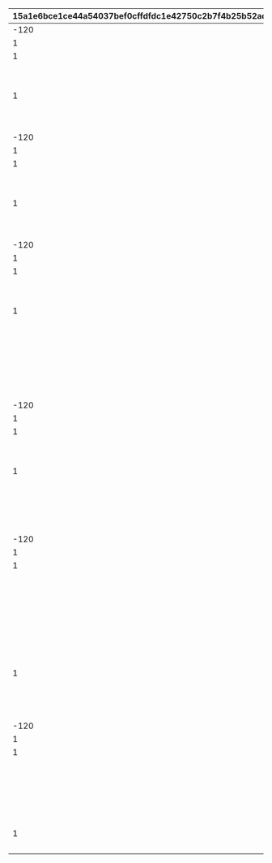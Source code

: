 |15a1e6bce1ce44a54037bef0cffdfdc1e42750c2b7f4b25b52ad2375954d59ad|9065d8b6ec921550030cdc9e7a72b14aaf64a937e9487ab35f152825952de8b1|71faa79515374d4223f57f4999c5e29077af9a0042ba20c77cfecc598a1a804e|07a1d74493df97806266908abff0f2f5ef009d67c132d2d3e53412061f3dc142|6d8451f470388b4b5824acca7dfc1061226a17e2fd062916e663235568c07c05|acf6e1191813720cc3eff7076c2fcf6bc57146af5d7494424c36ac9f3bf4e178|c692fa1f3efe609aebe4e04e76bf748154d284c3bb39734223367f2c3f1b7485|d0468695bd66f643cf809ad48bec350d8362b7307894f4432d1e132a4e488358|50e6e0fa5375004a7b645774c68b0462eca08556c88bd26ceee1c08afc0b4cf3|864e2f95c9dbd8c25f0223d3dff65c88afe0202e131c8f21479def9655a16f5c|e213762cb07429b7befea8545e332d3d446e547ca78573346c215286ec18f7a4|
| --- | --- | --- | --- | --- | --- | --- | --- | --- | --- | --- |
|-120|102611|1|1|850|5|1|1010001|100|1|ttk_idle_def|
|1|2|2||0|31|1|1010002|0|1||
|1|1|1||-80|31|1|1010003|-120|1||
|||1|||93||1010004||1||
||vo_minigame_1005_top_000|vo_minigame_1005||0|21||1010005|0|1||
|1|ttk_doya|102611|0.3|0|3|0.3|1010006|ttk_idle_doya|1||
||任された仕事は\nきちんとやるよ|102611|0|8|11|0|1010007||1||
|||0|||91||1010008||1||
|-120|102611|1|1|850|5|1|1020001|100|2|ttk_idle_def|
|1|2|2||0|31|1|1020002|0|2||
|1|1|1||-80|31|1|1020003|-120|2||
|||1|||93||1020004||2||
||vo_minigame_1005_top_001|vo_minigame_1005||0|21||1020005|0|2||
|1|ttk_idle_smile|102611|0.3|0|3|0.3|1020006|ttk_idle_def|2||
||あたしの前に\n現れたこと\n後悔させてあげる|102611|0|8|11|0|1020007||2||
|||0|||91||1020008||2||
|-120|102611|1|1|850|5|1|1030001|100|3|ttk_idle_def|
|1|2|2||0|31|1|1030002|0|3||
|1|1|1||-80|31|1|1030003|-120|3||
|||1|||93||1030004||3||
||vo_minigame_1005_top_002|vo_minigame_1005||0|21||1030005|0|3||
|1|ttk_joy|102611|0.3|0|3|0.1|1030006|ttk_idle_joy|3||
||コツをつかめば\n結構楽しいかも\nいや、労働は労働か…|102611|0|8|11|0|1030007||3||
|||2.2|||93||1030008||3||
||ttk_talk_sad|102611|0.3|1|3|0.3|1030009||3||
|||3|||93||1030010||3||
||ttk_idle_def|102611|0.3|1|3|0.3|1030011||3||
|||0|||91||1030012||3||
|-120|102611|1|1|850|5|1|1040001|100|4|ttk_idle_def|
|1|2|2||0|31|1|1040002|0|4||
|1|1|1||-80|31|1|1040003|-120|4||
|||1|||93||1040004||4||
||vo_minigame_1005_top_003|vo_minigame_1005||0|21||1040005|0|4||
|1|ttk_shock|102611|0.3|0|3|0.3|1040006|ttk_idle_shock|4||
||ねずみのことなんか\n知りたくないよ\nはぁ…めんどくさい|102611|0|8|11|0|1040007||4||
|||5|||93||1040008||4||
||ttk_idle_def|102611|0.3|1|3|0.3|1040009||4||
|||0.7|||93||1040010||4||
|-120|102611|1|1|850|5|1|1050001|100|5|ttk_idle_def|
|1|2|2||0|31|1|1050002|0|5||
|1|1|1||-80|31|1|1050003|-120|5||
|||1|||93||1050004||5||
||vo_minigame_1005_top_004|vo_minigame_1005||0|21||1050005|0|5||
||ttk_surprise|102611|0.3|0|3|0.3|1050006||5||
||うわっ！？\nこっちこないでよ！\nはぁ…チマチマ\n追い払うのは大変だ…|102611|0|8|11|0|1050007||5||
|||0.9|||93||1050008||5||
||ttk_talk_anger|102611|0.3|1|3|0.3|1050009||5||
|||0.8|||93||1050010||5||
|1|ttk_sad|102611|0.3|0|3|0.3|1050011|ttk_talk_sad|5||
|||5|||93||1050012||5||
||ttk_idle_def|102611|0.3|1|3|0.3|1050013||5||
|||0|||91||1050014||5||
|-120|102611|1|1|850|5|1|1060001|100|6|ttk_idle_def|
|1|2|2||0|31|1|1060002|0|6||
|1|1|1||-80|31|1|1060003|-120|6||
|||1|||93||1060004||6||
||vo_minigame_1005_top_005|vo_minigame_1005||0|21||1060005|0|6||
||ttk_idle_worry|102611|0.3|1|3|0.3|1060006||6||
||こんなことに\n慣れたくないよ…\nでも牧場のためには\nやるしかないか|102611|0|8|11|0|1060007||6||
|||7|||93||1060008||6||
|1|ttk_amz|102611|0.3|0|3|0.3|1060009|ttk_idle_def|6||
|||0|||91||1060010||6||